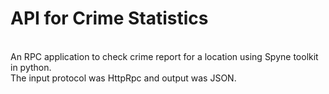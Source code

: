 # API for Crime Statistics
<br/>An RPC application to check crime report for a location using Spyne toolkit in python.
<br/>The input protocol was HttpRpc and output was JSON.

